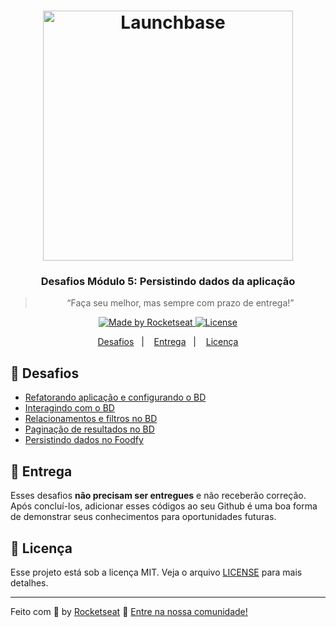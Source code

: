 <h1 align="center">
    <img alt="Launchbase" src="https://storage.googleapis.com/golden-wind/bootcamp-launchbase/logo.png" width="400px" />
</h1>

<h3 align="center">
  Desafios Módulo 5: Persistindo dados da aplicação
</h3>

<blockquote align="center">“Faça seu melhor, mas sempre com prazo de entrega!”</blockquote>

<p align="center">

  <a href="https://rocketseat.com.br">
    <img alt="Made by Rocketseat" src="https://img.shields.io/badge/made%20by-Rocketseat-%23F8952D">
  </a>

  <a href="LICENSE" >
    <img alt="License" src="https://img.shields.io/badge/license-MIT-%23F8952D">
  </a>

</p>

<p align="center">
  <a href="#rocket-desafios">Desafios</a>&nbsp;&nbsp;&nbsp;|&nbsp;&nbsp;&nbsp;
  <a href="#calendar-entrega">Entrega</a>&nbsp;&nbsp;&nbsp;|&nbsp;&nbsp;&nbsp; 
  <a href="#memo-licença">Licença</a>
</p>

## :rocket: Desafios

- [Refatorando aplicação e configurando o BD](https://github.com/Brendler17/LaunchBase/tree/master/5-persistindo-dados-aplicacao/Desafio5-1)
- [Interagindo com o BD](https://github.com/Brendler17/LaunchBase/tree/master/5-persistindo-dados-aplicacao/Desafio5-2)
- [Relacionamentos e filtros no BD](https://github.com/Brendler17/LaunchBase/tree/master/5-persistindo-dados-aplicacao/Desafio5-3)
- [Paginação de resultados no BD](https://github.com/Brendler17/LaunchBase/tree/master/5-persistindo-dados-aplicacao/Desafio5-4)
- [Persistindo dados no Foodfy](https://github.com/Brendler17/LaunchBase/tree/master/5-persistindo-dados-aplicacao/Desafio5)

## :calendar: Entrega

Esses desafios **não precisam ser entregues** e não receberão correção. Após concluí-los, adicionar esses códigos ao seu Github é uma boa forma de demonstrar seus conhecimentos para oportunidades futuras.

## :memo: Licença

Esse projeto está sob a licença MIT. Veja o arquivo [LICENSE](/LICENSE) para mais detalhes.

---

Feito com :purple_heart: by [Rocketseat](https://rocketseat.com.br) :wave: [Entre na nossa comunidade!](https://discordapp.com/invite/gCRAFhc)

